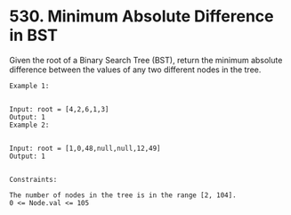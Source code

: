 # 530. Minimum Absolute Difference in BST

Given the root of a Binary Search Tree (BST), return the minimum absolute difference between the values of any two different nodes in the tree.

```text
Example 1:


Input: root = [4,2,6,1,3]
Output: 1
Example 2:


Input: root = [1,0,48,null,null,12,49]
Output: 1
 

Constraints:

The number of nodes in the tree is in the range [2, 104].
0 <= Node.val <= 105
```